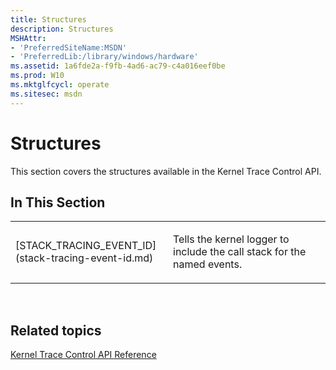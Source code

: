 ```yaml
---
title: Structures
description: Structures
MSHAttr:
- 'PreferredSiteName:MSDN'
- 'PreferredLib:/library/windows/hardware'
ms.assetid: 1a6fde2a-f9fb-4ad6-ac79-c4a016eef0be
ms.prod: W10
ms.mktglfcycl: operate
ms.sitesec: msdn
---
```


# Structures


This section covers the structures available in the Kernel Trace Control API.

## In This Section


<table>
<colgroup>
<col width="50%" />
<col width="50%" />
</colgroup>
<tbody>
<tr class="odd">
<td><p>[STACK_TRACING_EVENT_ID](stack-tracing-event-id.md)</p></td>
<td><p>Tells the kernel logger to include the call stack for the named events.</p></td>
</tr>
</tbody>
</table>

 

## Related topics


[Kernel Trace Control API Reference](kernel-trace-control-api-reference.md)

 

 








